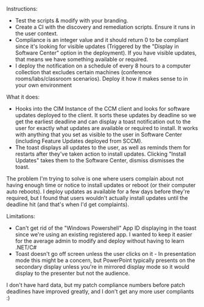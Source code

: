 Instructions:
- Test the scripts & modify with your branding.
- Create a CI with the discovery and remediation scripts. Ensure it runs in the user context.
- Compliance is an integer value and it should return 0 to be compliant since it's looking for visible updates (Triggered by the "Display in Software Center" option in the deployment). If you have visible updates, that means we have something available or required.
- I deploy the notification on a schedule of every 8 hours to a computer collection that excludes certain machines (conference rooms/labs/classroom scenarios). Deploy it how it makes sense to in your own environment

What it does:
- Hooks into the CIM Instance of the CCM client and looks for software updates deployed to the client. It sorts these updates by deadline so we get the earliest deadline and can display a toast notification out to the user for exactly what updates are available or required to install. It works with anything that you set as visible to the user in Software Center (including Feature Updates deployed from SCCM).
- The toast displays all updates to the user, as well as reminds them for restarts after they've taken action to install updates. Clicking "Install Updates" takes them to the Software Center, dismiss dismisses the toast.

The problem I'm trying to solve is one where users complain about not having enough time or notice to install updates or reboot (or their computer auto reboots). I deploy updates as available for a few days before they're required, but I found that users wouldn't actually install updates until the deadline hit (and that's when I'd get complaints).

Limitations:
- Can't get rid of the "Windows Powershell" App ID displaying in the toast since we're using an existing registered app. I wanted to keep it easier for the average admin to modify and deploy without having to learn .NET/C#
- Toast doesn't go off screen unless the user clicks on it - In presentation mode this might be a concern, but PowerPoint typically presents on the secondary display unless you're in mirrored display mode so it would display to the presenter but not the audience.

I don't have hard data, but my patch compliance numbers before patch deadlines have improved greatly, and I don't get any more user compliants :)
